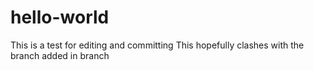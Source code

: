 # hello-world
This is a test for editing and committing
This hopefully clashes with the branch
added in branch
